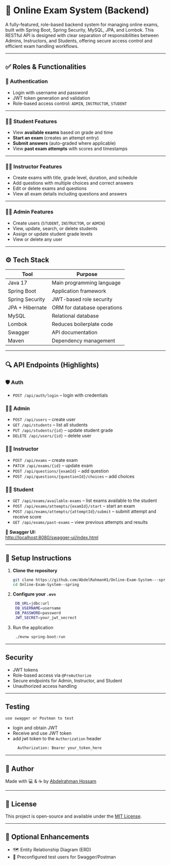 # 🎯 Online Exam System (Backend)

A fully-featured, role-based backend system for managing online exams, built with Spring Boot, Spring Security, MySQL, JPA, and Lombok. This RESTful API is designed with clear separation of responsibilities between Admins, Instructors, and Students, offering secure access control and efficient exam handling workflows.


---

## ✅ Roles & Functionalities

### 🔐 Authentication
- Login with username and password
- JWT token generation and validation
- Role-based access control: `ADMIN`, `INSTRUCTOR`, `STUDENT`

---

### 🧑‍🎓 Student Features
- View **available exams** based on grade and time
- **Start an exam** (creates an attempt entry)
- **Submit answers** (auto-graded where applicable)
- View **past exam attempts** with scores and timestamps

---

### 👨‍🏫 Instructor Features
- Create exams with title, grade level, duration, and schedule
- Add questions with multiple choices and correct answers
- Edit or delete exams and questions
- View all exam details including questions and answers

---

### 🧑‍💼 Admin Features
- Create users (`STUDENT`, `INSTRUCTOR`, or `ADMIN`)
- View, update, search, or delete students
- Assign or update student grade levels
- View or delete any user

---

## ⚙️ Tech Stack

| Tool             | Purpose                        |
|------------------|--------------------------------|
| Java 17          | Main programming language      |
| Spring Boot      | Application framework          |
| Spring Security  | JWT-based role security        |
| JPA + Hibernate  | ORM for database operations    |
| MySQL            | Relational database            |
| Lombok           | Reduces boilerplate code       |
| Swagger          | API documentation              |
| Maven            | Dependency management          |

---

## 🔍 API Endpoints (Highlights)

### 🛡 Auth
- `POST /api/auth/login` – login with credentials

### 🧑‍💼 Admin
- `POST /api/users` – create user
- `GET /api/students` – list all students
- `PUT /api/students/{id}` – update student grade
- `DELETE /api/users/{id}` – delete user

### 👨‍🏫 Instructor
- `POST /api/exams` – create exam
- `PATCH /api/exams/{id}` – update exam
- `POST /api/questions/{examId}` – add question
- `POST /api/questions/{questionId}/choices` – add choices

### 🧑‍🎓 Student
- `GET /api/exams/available-exams` – list exams available to the student
- `POST /api/exams/attempts/{examId}/start` – start an exam
- `POST /api/exams/attempts/{attemptId}/submit` – submit attempt and receive score
- `GET /api/exams/past-exams` – view previous attempts and results

📘 **Swagger UI:**  
[http://localhost:8080/swagger-ui/index.html](http://localhost:8080/swagger-ui/index.html)

---

## 🚀 Setup Instructions

1. **Clone the repository**
   ```bash
   git clone https://github.com/AbdelRahmanH1/Online-Exam-System---spring.git
   cd Online-Exam-System--spring
   ```
2. **Configure your `.evn`**
   ```bash
    DB_URL=jdbc:url
    DB_USERNAME=username
    DB_PASSWORD=password
    JWT_SECRET=your_jwt_secrect
   ```
3. Run the application
   ```bash
    ./mvnw spring-boot:run
   ```
---

## Security

- JWT tokens
- Role-based access via `@PreAuthorize`
- Secure endpoints for Admin, Instructor, and Student
- Unauthorized access handling

---

## Testing

`use swagger or Postman to test`
- login and obtain JWT
- Receive and use JWT token
- add jwt token to the `Authorization` header
  ```bash
    Authorization: Bearer your_token_here
  ```

---

## 🧑 Author

Made with 💻 & ☕ by [Abdelrahman Hossam](https://github.com/AbdelRahmanH1)

---

## 📌 License
This project is open-source and available under the [MIT License](LICENSE).


---
## 🔧 Optional Enhancements
- 🗺 Entity Relationship Diagram (ERD)
- 🧪 Preconfigured test users for Swagger/Postman
